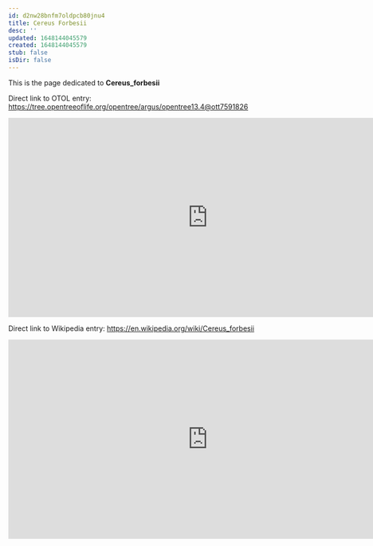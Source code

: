 ```yaml
---
id: d2nw28bnfm7oldpcb80jnu4
title: Cereus Forbesii
desc: ''
updated: 1648144045579
created: 1648144045579
stub: false
isDir: false
---
```

This is the page dedicated to **Cereus_forbesii**


Direct link to OTOL entry: https://tree.opentreeoflife.org/opentree/argus/opentree13.4@ott7591826



<html>
    <body>
    <iframe src="https://tree.opentreeoflife.org/opentree/argus/opentree13.4@ott7591826"
    width="800" height="400" frameborder="0" allowfullscreen> </iframe>
    </body>
</html>
    


Direct link to Wikipedia entry: https://en.wikipedia.org/wiki/Cereus_forbesii



<html>
    <body>
    <iframe src="https://en.wikipedia.org/wiki/Cereus_forbesii"
    width="800" height="400" frameborder="0" allowfullscreen> </iframe>
    </body>
</html>
    

